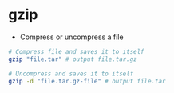 # gzip

- Compress or uncompress a file

```sh
# Compress file and saves it to itself
gzip "file.tar" # output file.tar.gz

# Uncompress and saves it to itself
gzip -d "file.tar.gz-file" # output file.tar
```
